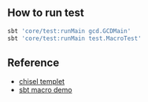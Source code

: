 ## How to run test

```bash
sbt 'core/test:runMain gcd.GCDMain'
sbt 'core/test:runMain test.MacroTest'
```

## Reference

- [chisel templet](https://github.com/freechipsproject/chisel-template)
- [sbt macro demo](https://github.com/scalamacros/sbt-example-paradise)
